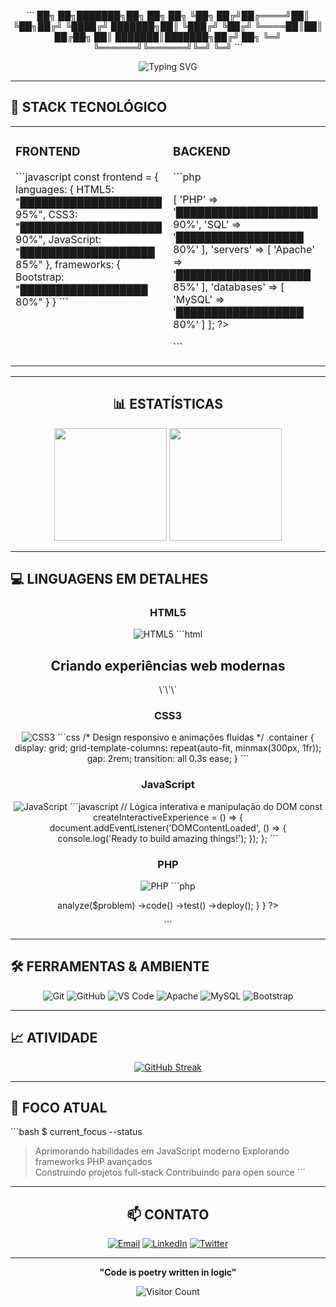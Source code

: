 <div align="center">

\`\`\`
██╗   ██╗███████╗██╗     ██╗  ██╗
╚██╗ ██╔╝██╔════╝██║     ╚██╗██╔╝
 ╚████╔╝ ███████╗██║      ╚███╔╝ 
  ╚██╔╝  ╚════██║██║      ██╔██╗ 
   ██║   ███████║███████╗██╔╝ ██╗
   ╚═╝   ╚══════╝╚══════╝╚═╝  ╚═╝
\`\`\`

<img src="https://readme-typing-svg.herokuapp.com?font=Fira+Code&pause=1000&color=FFFFFF&background=000000&center=true&vCenter=true&width=435&lines=Full+Stack+Developer;New+York+Based;Code+%7C+Innovation+%7C+Automation" alt="Typing SVG" />

</div>

---

## 🔧 **STACK TECNOLÓGICO**

<table>
<tr>
<td width="50%" valign="top">

### **FRONTEND**
\`\`\`javascript
const frontend = {
  languages: {
    HTML5: "████████████████████ 95%",
    CSS3:  "████████████████████ 90%", 
    JavaScript: "███████████████████ 85%"
  },
  frameworks: {
    Bootstrap: "██████████████████ 80%"
  }
}
\`\`\`

</td>
<td width="50%" valign="top">

### **BACKEND**
\`\`\`php
<?php
$backend = [
  'languages' => [
    'PHP' => '████████████████████ 90%',
    'SQL' => '██████████████████ 80%'
  ],
  'servers' => [
    'Apache' => '███████████████████ 85%'
  ],
  'databases' => [
    'MySQL' => '██████████████████ 80%'
  ]
];
?>
\`\`\`

</td>
</tr>
</table>

---

<div align="center">

## 📊 **ESTATÍSTICAS**

<img height="180em" src="https://github-readme-stats.vercel.app/api?username=yslx0&show_icons=true&theme=dark&hide_border=true&bg_color=000000&title_color=FFFFFF&icon_color=FFFFFF&text_color=FFFFFF"/>
<img height="180em" src="https://github-readme-stats.vercel.app/api/top-langs/?username=yslx0&layout=compact&theme=dark&hide_border=true&bg_color=000000&title_color=FFFFFF&text_color=FFFFFF"/>

</div>

---

## 💻 **LINGUAGENS EM DETALHES**

<div align="center">

### **HTML5**
![HTML5](https://img.shields.io/badge/HTML5-E34F26?style=for-the-badge&logo=html5&logoColor=white)
\`\`\`html
<!-- Estruturação semântica e acessível -->
<main>
  <section class="hero">
    <h1>Criando experiências web modernas</h1>
  </section>
</main>
\`\`\`

### **CSS3**
![CSS3](https://img.shields.io/badge/CSS3-1572B6?style=for-the-badge&logo=css3&logoColor=white)
\`\`\`css
/* Design responsivo e animações fluidas */
.container {
  display: grid;
  grid-template-columns: repeat(auto-fit, minmax(300px, 1fr));
  gap: 2rem;
  transition: all 0.3s ease;
}
\`\`\`

### **JavaScript**
![JavaScript](https://img.shields.io/badge/JavaScript-F7DF1E?style=for-the-badge&logo=javascript&logoColor=black)
\`\`\`javascript
// Lógica interativa e manipulação do DOM
const createInteractiveExperience = () => {
  document.addEventListener('DOMContentLoaded', () => {
    console.log('Ready to build amazing things!');
  });
};
\`\`\`

### **PHP**
![PHP](https://img.shields.io/badge/PHP-777BB4?style=for-the-badge&logo=php&logoColor=white)
\`\`\`php
<?php
// Backend robusto e APIs eficientes
class Developer {
    public function buildSolution($problem) {
        return $this->analyze($problem)
                   ->code()
                   ->test()
                   ->deploy();
    }
}
?>
\`\`\`

</div>

---

## 🛠️ **FERRAMENTAS & AMBIENTE**

<div align="center">

![Git](https://img.shields.io/badge/Git-F05032?style=for-the-badge&logo=git&logoColor=white)
![GitHub](https://img.shields.io/badge/GitHub-100000?style=for-the-badge&logo=github&logoColor=white)
![VS Code](https://img.shields.io/badge/VS_Code-007ACC?style=for-the-badge&logo=visual-studio-code&logoColor=white)
![Apache](https://img.shields.io/badge/Apache-D22128?style=for-the-badge&logo=apache&logoColor=white)
![MySQL](https://img.shields.io/badge/MySQL-4479A1?style=for-the-badge&logo=mysql&logoColor=white)
![Bootstrap](https://img.shields.io/badge/Bootstrap-563D7C?style=for-the-badge&logo=bootstrap&logoColor=white)

</div>

---

## 📈 **ATIVIDADE**

<div align="center">

[![GitHub Streak](https://streak-stats.demolab.com/?user=yslx0&theme=dark&hide_border=true&background=000000&stroke=FFFFFF&ring=FFFFFF&fire=FFFFFF&currStreakNum=FFFFFF&sideNums=FFFFFF&currStreakLabel=FFFFFF&sideLabels=FFFFFF&dates=FFFFFF)](https://git.io/streak-stats)

</div>

---

## 🎯 **FOCO ATUAL**

\`\`\`bash
$ current_focus --status
> Aprimorando habilidades em JavaScript moderno
> Explorando frameworks PHP avançados  
> Construindo projetos full-stack
> Contribuindo para open source
\`\`\`

---

<div align="center">

## 📫 **CONTATO**

[![Email](https://img.shields.io/badge/Email-000000?style=for-the-badge&logo=gmail&logoColor=white)](mailto:seu-email@gmail.com)
[![LinkedIn](https://img.shields.io/badge/LinkedIn-000000?style=for-the-badge&logo=linkedin&logoColor=white)](https://linkedin.com/in/seu-linkedin)
[![Twitter](https://img.shields.io/badge/Twitter-000000?style=for-the-badge&logo=twitter&logoColor=white)](https://twitter.com/seu-twitter)

---

**"Code is poetry written in logic"**

![Visitor Count](https://profile-counter.glitch.me/yslx0/count.svg)

</div>
